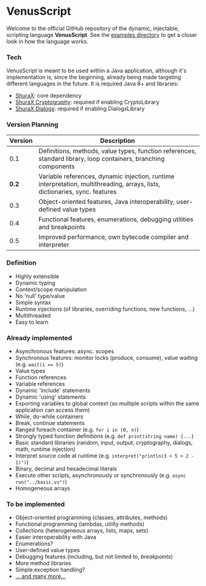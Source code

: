 # VenusScript
Welcome to the official GitHub repository of the dynamic, injectable, scripting language **VenusScript**.
See the [examples directory](https://github.com/BloodShura/VenusScript/tree/master/examples) to get a closer look in how the language works.

### Tech
VenusScript is meant to be used within a Java application, although it's implementation is, since the beginning, already being made targeting different languages in the future.
It is required Java 8+ and libraries:
- [ShuraX](todo): core dependency
- [ShuraX Cryptography](todo): required if enabling CryptoLibrary
- [ShuraX Dialogs](todo): required if enabling DialogsLibrary

### Version Planning
| Version | Description             |
| ------- | -----------             |
| 0.1     | Definitions, methods, value types, function references, standard library, loop containers, branching components |
| **0.2** | Variable references, dynamic injection, runtime interpretation, multithreading, arrays, lists, dictionaries, sync. features |
| 0.3     | Object-oriented features, Java interoperability, user-defined value types |
| 0.4     | Functional features, enumerations, debugging utilities and breakpoints |
| 0.5     | Improved performance, own bytecode compiler and interpreter |

### Definition
- Highly extensible
- Dynamic typing
- Context/scope manipulation
- No 'null' type/value
- Simple syntax
- Runtime injections (of libraries, overriding functions, new functions, ...)
- Multithreaded
- Easy to learn

### Already implemented
- Asynchronous features: async. scopes
- Synchronous features: monitor locks (produce, consume), value waiting (e.g. ```wait(i == 5)```)
- Value types
- Function references
- Variable references
- Dynamic 'include' statements
- Dynamic 'using' statements
- Exporting variables to global context (so multiple scripts within the same application can access them)
- While, do-while containers
- Break, continue statements
- Ranged foreach container (e.g. ```for i in (0, n)```)
- Strongly typed function definitions (e.g. ```def print(string name) {...```)
- Basic standard libraries (random, input, output, cryptography, dialogs, math, runtime injection)
- Interpret source code at runtime (e.g. ```interpret("println(3 + 5 + 2 - 1)")```)
- Binary, decimal and hexadecimal literals
- Execute other scripts, asynchronously or synchronously (e.g. ```async run("../basic.vs")```)
- Homogeneous arrays

### To be implemented
- Object-oriented programming (classes, attributes, methods)
- Functional programming (lambdas, utility methods)
- Collections (heterogeneous arrays, lists, maps, sets)
- Easier interoperability with Java
- Enumerations?
- User-defined value types
- Debugging features (including, but not limited to, *breakpoints*)
- More method libraries
- Simple exception handling?
- [... and many more...](https://github.com/BloodShura/VenusScript/issues?q=is%3Aissue+is%3Aopen+-label%3Abug)